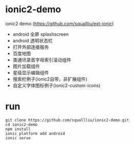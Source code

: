 # ionic2-demo
ionic2 demo (https://github.com/squallliu/ext-ionic)
- android 全屏 splashscreen
- android 透明状态栏
- 打开外部连接服务
- 百度地图
- 类通讯录首字母索引滚动组件
- 图片加载组件
- 星级显示编辑组件
- 搜索栏例子(ionic2自带，非扩展组件)
- 自定义字体图标例子(ionic2-custom-icons)

# run
```
git clone https://github.com/squallliu/ionic2-demo.git
cd ionic2-demo
npm install
ionic platform add android
ionic serve
```
